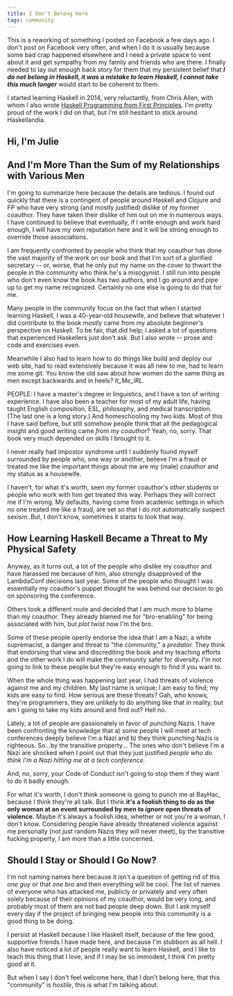 ```yaml
---
title: I Don't Belong Here
tags: community
---
```



This is a reworking of something I posted on Facebook a few days ago. I don't post on Facebook very often, and when I do it is usually because some bad crap happened elsewhere and I need a private space to vent about it and get sympathy from my family and friends who are there. I finally needed to lay out enough back story for them that my persistent belief that **_I do not belong in Haskell, it was a mistake to learn Haskell, I cannot take this much longer_** would start to be coherent to them.

I started learning Haskell in 2014, very reluctantly, from Chris Allen, with whom I also wrote [Haskell Programming from First Principles](http://haskellbook.com/). I'm pretty proud of the work I did on that, but I'm still hesitant to stick around Haskellandia.

## Hi, I'm Julie
## And I'm More Than the Sum of my Relationships with Various Men

I'm going to summarize here because the details are tedious. I found out quickly that there is a contingent of people around Haskell and Clojure and FP who have very strong (and mostly justified) dislike of my former coauthor. They have taken their dislike of him out on me in numerous ways. I have continued to believe that eventually, if I write enough and work hard enough, I will have my own reputation here and it will be strong enough to override those associations.

I am frequently confronted by people who think that my coauthor has done the vast majority of the work on our book and that I'm sort of a glorified secretary -- or, worse, that he only put my name on the cover to thwart the people in the community who think he's a misogynist. I still run into people who don't even know the book has two authors, and I go around and pipe up to get my name recognized. Certainly no one else is going to do that for me. 

Many people in the community focus on the fact that when I started learning Haskell, I was a 40-year-old housewife, and believe that whatever I did contribute to the book mostly came from my absolute beginner's perspective on Haskell. To be fair, that did help; I asked a lot of questions that experienced Haskellers just don't ask. But I also wrote -- prose and code and exercises even. 

Meanwhile I also had to learn how to do things like build and deploy our web site, had to read extensively because it was all new to me, had to learn me some git. You know the old saw about how women do the same thing as men except backwards and in heels? *It_Me_IRL.*

PEOPLE: I have a master's degree in linguistics, and I have a ton of writing experience. I have also been a teacher for most of my adult life, having taught English composition, ESL, philosophy, and medical transcription. (The last one is a long story.) And homeschooling my two kids. Most of this I have said before, but still somehow people think that all the pedagogical insight and good writing came *from my coauthor*? Yeah, no, sorry. That book very much depended on skills I brought to it. 

I never really had impostor syndrome until I suddenly found myself surrounded by people who, one way or another, believe I'm a fraud or treated me like the important things about me are my (male) coauthor and my status as a housewife.  

I haven't, for what it's worth, seen my former coauthor's *other* students or people who work with him get treated this way. Perhaps they will correct me if I'm wrong. My defaults, having come from academic settings in which no one treated me like a fraud, are set so that I do not automatically suspect sexism. But, I don't know, sometimes it starts to look that way.


<!-- Some of my coauthor's enemies went on to do things like write letters to a prospective publisher claiming that they knew "the authors" and that we were "unpleasant" and bad for "the community." I don't know who exactly did it (the publisher forwarded it to us in a way that there were two people it could have come from); I can say for sure that the person who wrote it did not know me. 
 -->
<!-- Last year at LambdaConf, I was in a Coq workshop and the man sitting next to me *took my computer from me* and didn't give it back, despite me protesting, for long enough that I was unable to follow the workshop. The other men (yeah, of course it was all men in a Coq workshop) around us acted like I was *overreacting* by protesting it. *So dramatic, Julie.* But when I tweeted about it much later, there was universal agreement among male programmers that a) it would probably never have happened to a man, and b) oh hell yes they'd be pissed off.
 -->


<!-- At the same conference, in a conversation about the code of conduct (again, only woman in the conversation), I made the point that a code of conduct does not address the ongoing low-level hostility women are confronted with all the time. The men asked me for examples. To generalize: a lot of men, being the default, assume that their views are reasonable by default and their emotions (e.g., anger, the acceptable male emotion) do not prevent them from making reasonable arguments. They subconsciously assume the opposite about women: a woman being upset means *prima facie* her arguments are colored by her emotions and do not need to be treated as reasonable. You can go on arguing calmly with him all you like, even as he gets visibly angry, and he can't see that he's the upset one. Until another man comes in and confronts him, then he'll back down. The only thing that beats a dick is another dick, and I, sadly, do not have one. It's not all men, and I never had this problem in philosophy or linguistics. I'm trying to imagine one of my linguistics professors believing that the only reason I was interested in linguistics was because of some man or other. 
 -->

## How Learning Haskell Became a Threat to My Physical Safety 

Anyway, as it turns out, a lot of the people who dislike my coauthor and have harassed me because of him, also strongly disapproved of the LambdaConf decisions last year. Some of the people who thought I was essentially my coauthor's puppet thought he was behind our decision to go on sponsoring the conference. 

Others took a different route and decided that I am much more to blame than my coauthor. They already blamed me for "bro-enabling" for being associated with him, but *plot twist* now I'm the bro. 

Some of these people openly endorse the idea that I am a Nazi, a white supremacist, a danger and threat to "the community," a *predator.* They think that endorsing that view and discrediting the book and my teaching efforts and the other work I do will make the community safer for diversity. I'm not going to link to these people but they're easy enough to find if you want to. 

When the whole thing was happening last year, I had threats of violence against me and my children. My last name is unique; I am easy to find; my kids are easy to find. How serious are these threats? Gah, who knows, they're programmers, they are unlikely to do anything like that in reality, but am I going to take my kids around and find out? Hell no.

Lately, a lot of people are passionately in favor of punching Nazis. I have been confronting the knowledge that a) some people I will meet at tech conferences deeply believe I'm a Nazi and b) they think punching Nazis is righteous. So...by the transitive property... The ones who don't believe I'm a Nazi are shocked when I point out that they just justified *people who do think I'm a Nazi hitting me at a tech conference.* 

And, no, sorry, your Code of Conduct isn't going to stop them if they want to do it badly enough.

For what it's worth, I don't think someone is going to punch me at BayHac, because I think they're all talk. But I think **it's a foolish thing to do as the only woman at an event surrounded by men to *ignore* open threats of violence.** Maybe it's always a foolish idea, whether or not you're a woman, I don't know. Considering people have already threatened violence against me personally (not just random Nazis they will never meet), by the transitive fucking property, I am more than a little concerned.

## Should I Stay or Should I Go Now?

I'm not naming names here because it isn't a question of getting rid of this *one guy* or that *one bro* and then everything will be cool. The list of names of everyone who has attacked me, publicly or privately and very often solely because of their opinions of my coauthor, would be very long, and probably most of them are not bad people deep down. But I ask myself every day if the project of bringing new people into this community is a good thing to be doing. 

I persist at Haskell because I like Haskell itself, because of the few good, supportive friends I have made here, and because I'm stubborn as all hell. I also have noticed a lot of people really want to learn Haskell, and I like to teach this thing that I love, and if I may be so immodest, I think I'm pretty good at it. 

But when I say I don't feel welcome here, that I don't belong here, that this "community" is *hostile*, this is what I'm talking about. 
